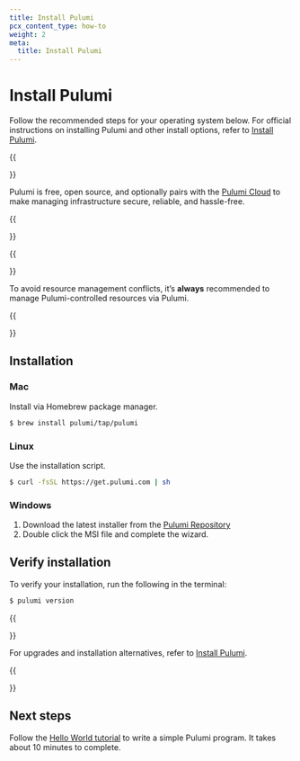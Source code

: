 ```yaml
---
title: Install Pulumi
pcx_content_type: how-to
weight: 2
meta:
  title: Install Pulumi
---
```


# Install Pulumi

Follow the recommended steps for your operating system below. For official instructions on installing Pulumi and other install options, refer to [Install Pulumi](https://www.pulumi.com/docs/install/).

{{<Aside type="note">}}

Pulumi is free, open source, and optionally pairs with the [Pulumi Cloud](https://www.pulumi.com/product/pulumi-cloud/) to make managing infrastructure secure, reliable, and hassle-free.

{{</Aside>}}

{{<Aside type="warning">}}

To avoid resource management conflicts, it’s **always** recommended to manage Pulumi-controlled resources via Pulumi.

{{</Aside>}}

## Installation

### Mac

Install via Homebrew package manager.

```bash
$ brew install pulumi/tap/pulumi
```

### Linux

Use the installation script.

```bash
$ curl -fsSL https://get.pulumi.com | sh
```

### Windows

1. Download the latest installer from the [Pulumi Repository](https://github.com/pulumi/pulumi-winget/releases/latest)
2. Double click the MSI file and complete the wizard.

## Verify installation

To verify your installation, run the following in the terminal:

```bash
$ pulumi version
```

{{<Aside type="note" header="Note">}}

For upgrades and installation alternatives, refer to [Install Pulumi](https://www.pulumi.com/docs/install/).

{{</Aside>}}

## Next steps

Follow the [Hello World tutorial](./tutorial/hello-world.md) to write a simple Pulumi program. It takes about 10 minutes to complete.